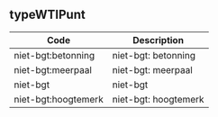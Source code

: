 ## typeWTIPunt				
				
|	Code	|	Description	|
|	---	|	---	|
|	niet-bgt:betonning	|	niet-bgt: betonning	|
|	niet-bgt:meerpaal	|	niet-bgt: meerpaal	|
|	niet-bgt	|	niet-bgt	|
|	niet-bgt:hoogtemerk	|	niet-bgt: hoogtemerk	|
